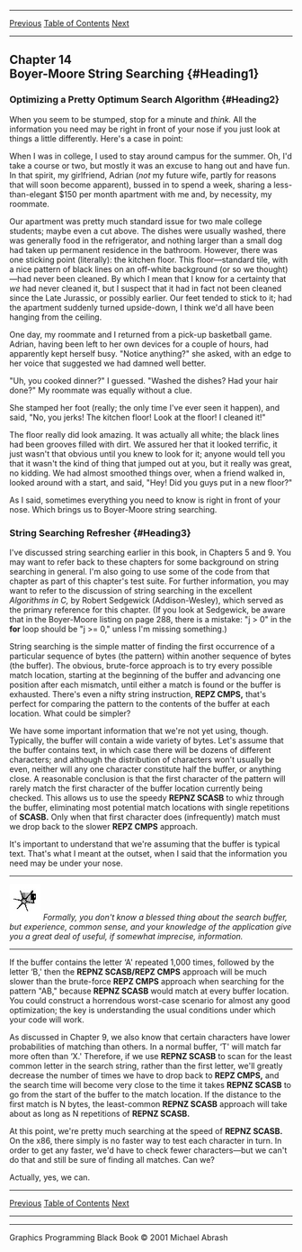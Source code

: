   ------------------------ --------------------------------- --------------------
  [Previous](13-04.html)   [Table of Contents](index.html)   [Next](14-02.html)
  ------------------------ --------------------------------- --------------------

Chapter 14\
 Boyer-Moore String Searching {#Heading1}
-----------------------------

### Optimizing a Pretty Optimum Search Algorithm {#Heading2}

When you seem to be stumped, stop for a minute and *think.* All the
information you need may be right in front of your nose if you just look
at things a little differently. Here's a case in point:

When I was in college, I used to stay around campus for the summer. Oh,
I'd take a course or two, but mostly it was an excuse to hang out and
have fun. In that spirit, my girlfriend, Adrian (*not* my future wife,
partly for reasons that will soon become apparent), bussed in to spend a
week, sharing a less-than-elegant \$150 per month apartment with me and,
by necessity, my roommate.

Our apartment was pretty much standard issue for two male college
students; maybe even a cut above. The dishes were usually washed, there
was generally food in the refrigerator, and nothing larger than a small
dog had taken up permanent residence in the bathroom. However, there was
one sticking point (literally): the kitchen floor. This floor—standard
tile, with a nice pattern of black lines on an off-white background (or
so we thought)—had never been cleaned. By which I mean that I know for a
certainty that *we* had never cleaned it, but I suspect that it had in
fact not been cleaned since the Late Jurassic, or possibly earlier. Our
feet tended to stick to it; had the apartment suddenly turned
upside-down, I think we'd all have been hanging from the ceiling.

One day, my roommate and I returned from a pick-up basketball game.
Adrian, having been left to her own devices for a couple of hours, had
apparently kept herself busy. "Notice anything?" she asked, with an edge
to her voice that suggested we had damned well better.

"Uh, you cooked dinner?" I guessed. "Washed the dishes? Had your hair
done?" My roommate was equally without a clue.

She stamped her foot (really; the only time I've ever seen it happen),
and said, "No, you jerks! The kitchen floor! Look at the floor! I
cleaned it!"

The floor really did look amazing. It was actually all white; the black
lines had been grooves filled with dirt. We assured her that it looked
terrific, it just wasn't that obvious until you knew to look for it;
anyone would tell you that it wasn't the kind of thing that jumped out
at you, but it really was great, no kidding. We had almost smoothed
things over, when a friend walked in, looked around with a start, and
said, "Hey! Did you guys put in a new floor?"

As I said, sometimes everything you need to know is right in front of
your nose. Which brings us to Boyer-Moore string searching.

### String Searching Refresher {#Heading3}

I've discussed string searching earlier in this book, in Chapters 5 and
9. You may want to refer back to these chapters for some background on
string searching in general. I'm also going to use some of the code from
that chapter as part of this chapter's test suite. For further
information, you may want to refer to the discussion of string searching
in the excellent *Algorithms in C,* by Robert Sedgewick
(Addison-Wesley), which served as the primary reference for this
chapter. (If you look at Sedgewick, be aware that in the Boyer-Moore
listing on page 288, there is a mistake: "j \> 0" in the **for** loop
should be "j \>= 0," unless I'm missing something.)

String searching is the simple matter of finding the first occurrence of
a particular sequence of bytes (the pattern) within another sequence of
bytes (the buffer). The obvious, brute-force approach is to try every
possible match location, starting at the beginning of the buffer and
advancing one position after each mismatch, until either a match is
found or the buffer is exhausted. There's even a nifty string
instruction, **REPZ CMPS,** that's perfect for comparing the pattern to
the contents of the buffer at each location. What could be simpler?

We have some important information that we're not yet using, though.
Typically, the buffer will contain a wide variety of bytes. Let's assume
that the buffer contains text, in which case there will be dozens of
different characters; and although the distribution of characters won't
usually be even, neither will any one character constitute half the
buffer, or anything close. A reasonable conclusion is that the first
character of the pattern will rarely match the first character of the
buffer location currently being checked. This allows us to use the
speedy **REPNZ SCASB** to whiz through the buffer, eliminating most
potential match locations with single repetitions of **SCASB.** Only
when that first character does (infrequently) match must we drop back to
the slower **REPZ CMPS** approach.

It's important to understand that we're assuming that the buffer is
typical text. That's what I meant at the outset, when I said that the
information you need may be under your nose.

  ------------------- --------------------------------------------------------------------------------------------------------------------------------------------------------------------------------------------------------------
  ![](images/i.jpg)   *Formally, you don't know a blessed thing about the search buffer, but experience, common sense, and your knowledge of the application give you a great deal of useful, if somewhat imprecise, information.*
  ------------------- --------------------------------------------------------------------------------------------------------------------------------------------------------------------------------------------------------------

If the buffer contains the letter ‘A' repeated 1,000 times, followed by
the letter ‘B,' then the **REPNZ SCASB/REPZ CMPS** approach will be much
slower than the brute-force **REPZ CMPS** approach when searching for
the pattern "AB," because **REPNZ SCASB** would match at every buffer
location. You could construct a horrendous worst-case scenario for
almost any good optimization; the key is understanding the usual
conditions under which your code will work.

As discussed in Chapter 9, we also know that certain characters have
lower probabilities of matching than others. In a normal buffer, ‘T'
will match far more often than ‘X.' Therefore, if we use **REPNZ SCASB**
to scan for the least common letter in the search string, rather than
the first letter, we'll greatly decrease the number of times we have to
drop back to **REPZ CMPS,** and the search time will become very close
to the time it takes **REPNZ SCASB** to go from the start of the buffer
to the match location. If the distance to the first match is N bytes,
the least-common **REPNZ SCASB** approach will take about as long as N
repetitions of **REPNZ SCASB.**

At this point, we're pretty much searching at the speed of **REPNZ
SCASB.** On the x86, there simply is no faster way to test each
character in turn. In order to get any faster, we'd have to check fewer
characters—but we can't do that and still be sure of finding all
matches. Can we?

Actually, yes, we can.

  ------------------------ --------------------------------- --------------------
  [Previous](13-04.html)   [Table of Contents](index.html)   [Next](14-02.html)
  ------------------------ --------------------------------- --------------------

* * * * *

Graphics Programming Black Book © 2001 Michael Abrash
